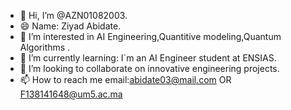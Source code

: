 - 👋 Hi, I’m @AZN01082003.
- 😄 Name: Ziyad Abidate.
- 👀 I’m interested in AI Engineering,Quantitive modeling,Quantum Algorithms .
- 🌱 I’m currently learning: I`m an AI Engineer student at ENSIAS.
- 💞️ I’m looking to collaborate on innovative engineering projects.
- 📫 How to reach me email:abidate03@mail.com OR F138141648@um5.ac.ma
 



